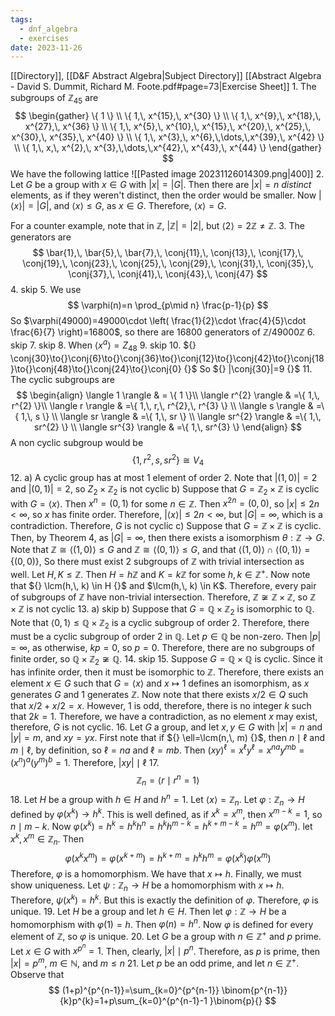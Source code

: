 ```yaml
---
tags:
  - dnf_algebra
  - exercises
date: 2023-11-26
---
```

[[Directory]], [[D&F Abstract Algebra|Subject Directory]]
[[Abstract Algebra - David S. Dummit, Richard M. Foote.pdf#page=73|Exercise Sheet]]
1. 
The subgroups of ${} \mathbb{Z}_{45} {}$ are 
$$
\begin{gather}
\{ 1 \} \\
\{ 1,\, x^{15},\, x^{30} \} \\
\{ 1,\, x^{9},\, x^{18},\, x^{27},\, x^{36} \} \\
\{ 1,\, x^{5},\, x^{10},\, x^{15},\, x^{20},\, x^{25},\, x^{30},\, x^{35},\, x^{40} \} \\
\{ 1,\, x^{3},\, x^{6},\,\dots,\,x^{39},\, x^{42} \} \\
\{ 1,\, x,\, x^{2},\, x^{3},\,\dots,\,x^{42},\, x^{43},\, x^{44} \}
\end{gather}
$$
We have the following lattice
![[Pasted image 20231126014309.png|400]]
2. 
Let $G$ be a group with ${} x \in G$ with ${} |x|=|G|$. Then there are $|x|=n$ *distinct* elements, as if they weren't distinct, then the order would be smaller. Now ${} |\langle x \rangle |=|G| {}$, and ${} \langle x \rangle \leq G$, as $x \in G.$ Therefore, ${} \langle x \rangle  {}=G$.

For a counter example, note that in $\mathbb{Z} {}$, ${} |\mathbb{Z}|=|2| {}$, but ${} \langle 2 \rangle =2\mathbb{Z}\neq \mathbb{Z} {}$.
3. 
The generators are 
$$
\bar{1},\, \bar{5},\, \bar{7},\, \conj{11},\, \conj{13},\, \conj{17},\,  \conj{19},\,  \conj{23},\, \conj{25},\, \conj{29},\, \conj{31},\, \conj{35},\, \conj{37},\, \conj{41},\, \conj{43},\, \conj{47}
$$
4. skip
5. 
We use
$$
\varphi(n)=n \prod_{p\mid n} \frac{p-1}{p}
$$
So $\varphi(49000)=49000\cdot \left( \frac{1}{2}\cdot \frac{4}{5}\cdot \frac{6}{7} \right)=16800$, so there are ${} 16800 {}$ generators of ${} \mathbb{Z} /49000\mathbb{Z}$
6. skip
7. skip
8. 
When ${} \langle x^{a} \rangle =Z_{48} {}$
9. skip
10. 
${} \conj{30}\to{}\conj{6}\to{}\conj{36}\to{}\conj{12}\to{}\conj{42}\to{}\conj{18}\to{}\conj{48}\to{}\conj{24}\to{}\conj{0} {}$
So ${} |\conj{30}|=9 {}$
11. 
The cyclic subgroups are
$$
\begin{align} 
\langle 1 \rangle  & = \{ 1 \}\\ 
\langle r^{2} \rangle  & =\{ 1,\, r^{2} \}\\
 \langle r \rangle  & =\{ 1,\, r,\, r^{2},\, r^{3} \}   \\
\langle s \rangle   & =\{ 1,\, s \} \\
\langle sr \rangle  & =\{ 1,\, sr \} \\
\langle sr^{2} \rangle  & =\{ 1,\, sr^{2} \} \\
\langle sr^{3} \rangle  & =\{ 1,\, sr^{3} \}
 \end{align}
$$
A non cyclic subgroup would be
$$
\{ 1,\, r^{2},\, s,\, sr^{2} \}\cong V_{4}
$$
12. 
a)
A cyclic group has at most $1$ element of order $2$. Note that ${} |(1,\, 0)|=2 {}$ and ${} |(0,\, 1)|=2 {}$, so ${} Z_{2} \times \mathbb{Z}_{2} {}$ is not cyclic
b)
Suppose that ${} G=\mathbb{Z}_{2} \times \mathbb{Z} {}$ is cyclic with ${} G=\langle x \rangle {}$. Then ${} x^{n}=(0,\, 1) {}$ for some ${} n \in \mathbb{Z}$. Then ${} x^{2n}=(0, 0) {}$, so $|x|\leq 2n<\infty$, so $x$ has finite order. Therefore, ${} |\langle x \rangle |\leq 2n<\infty {}$, but ${} |G|=\infty {}$, which is a contradiction. Therefore, $G$ is not cyclic
c)
Suppose that ${} G=\mathbb{Z} \times  \mathbb{Z} {}$ is cyclic. Then, by Theorem 4, as ${} |G|=\infty$, then there exists a isomorphism ${} \theta: \mathbb{Z} \to{}G {}$. Note that $\mathbb{Z}\cong \langle (1,\, 0) \rangle \leq G$ and $\mathbb{Z}\cong \langle (0,\, 1) \rangle \leq G {}$, and that ${} \langle (1,\, 0) \rangle \cap \langle (0,\, 1) \rangle =\{ (0,\, 0) \} {}$, So there must exist $2$ subgroups of $\mathbb{Z} {}$ with trivial intersection as well. Let ${} H,\,K\leq \mathbb{Z}$. Then ${} H=h\mathbb{Z} {}$ and ${} K=k\mathbb{Z}$ for some ${} h,\, k \in \mathbb{Z}^{+} {}$. Now note that ${} \lcm(h,\, k) \in H {}$ and $\lcm(h,\, k) \in K$. Therefore, every pair of subgroups of $\mathbb{Z} {}$ have non-trivial  intersection. Therefore, ${} \mathbb{Z}\not\cong \mathbb{Z} \times  \mathbb{Z}$, so ${} \mathbb{Z} \times  \mathbb{Z} {}$ is not cyclic
13. 
a) skip
b) 
Suppose that ${} G=\mathbb{Q} \times  \mathbb{Z}_{2} {}$ is isomorphic to $\mathbb{Q} {}$. Note that ${} \langle 0,\, 1 \rangle\leq \mathbb{Q} \times  \mathbb{Z}_{2}  {}$ is a cyclic subgroup of order 2. Therefore, there must be a cyclic subgroup of order $2$ in $\mathbb{Q}$. Let ${} p \in \mathbb{Q} {}$ be non-zero. Then ${} |p|=\infty {}$, as otherwise, ${} kp=0 {}$, so ${} p=0$. Therefore, there are no subgroups of finite order, so $\mathbb{Q} \times \mathbb{Z}_{2} \not\cong\mathbb{Q} {}$.
14. skip
15. 
Suppose $G=\mathbb{Q} \times  \mathbb{Q}$ is cyclic. Since it has infinite order, then it must be isomorphic to $\mathbb{Z} {}$. Therefore, there exists an element ${} x \in G {}$ such that ${} G=\langle x \rangle  {}$ and $x\mapsto 1 {}$ defines an isomorphism, as $x {}$ generates $G {}$ and $1 {}$ generates $\mathbb{Z} {}$. Now note that there exists ${} x /2\in Q {}$ such that $x / 2 +x /2=x$. However, $1 {}$ is odd, therefore, there is no integer ${} k$ such that ${} 2k=1 {}$. Therefore, we have a contradiction, as no element ${} x$ may exist, therefore, $G$ is not cyclic.
16. 
Let $G$ a group, and let ${} x,\, y \in G$ with ${} |x|=n {}$ and $|y|=m$, and ${} xy=yx {}$. First note that if ${} \ell=\lcm(n,\, m) {}$, then $n\mid \ell {}$ and $m\mid \ell {}$, by definition, so ${} \ell=na {}$ and ${} \ell=mb {}$. Then ${} (xy)^{\ell}=x^{\ell}y^{\ell}=x^{na}y^{mb}=(x^{n})^{a}(y^{m})^{b}=1 {}$. Therefore, ${} |xy| \mid \ell {}$
17. 
$${} \mathbb{Z}_{n}=\langle r \mid r^{n}=1 \rangle  {}$$
18. 
Let $H$ be a group with ${} h \in H {}$ and $h^{n}=1 {}$. Let ${} \langle x \rangle= \mathbb{Z}_{n}$. Let $\varphi:\mathbb{Z}_{n}\to{}H {}$ defined by ${} \varphi(x^{k})\to{}h^{k} {}$. This is well defined, as if ${} x^{k}=x^{m} {}$, then ${} x^{m-k}=1 {}$, so ${} n\mid m-k {}$. Now ${} \varphi(x^{k})=h^{k}=h^{k}h^{n}=h^{k}h^{m-k}=h^{k+m-k}=h^{m}=\varphi(x^{m})$. let ${} x^{k},\, x^{m} \in \mathbb{Z}_{n} {}$. Then 
$$
\varphi(x^{k}x^{m})=\varphi(x^{k+m})=h^{k+m}=h^{k}h^{m}=\varphi(x^{k})\varphi(x^{m})
$$
Therefore, $\varphi$ is a homomorphism. We have that $x\mapsto h$. Finally, we must show uniqueness. Let ${} \psi:\mathbb{Z}_{n}\to{}H {}$ be a homomorphism with $x\mapsto h$. Therefore, ${} \psi(x^{k})=h^{k}$. But this is exactly the definition of $\varphi$. Therefore, $\varphi$ is unique. 
19. 
Let $H$ be a group and let ${} h \in H$. Then let $\varphi: \mathbb{Z} \to{}H {}$ be a homomorphism with ${} \varphi(1)={}h {}$. Then $\varphi(n)=h^{n}$. Now $\varphi$ is defined for every element of $\mathbb{Z}$, so $\varphi$ is unique.
20. 
Let $G$ be a group with ${} n \in \mathbb{Z}^{+}$ and $p$ prime. Let ${} x \in G {}$ with ${} x^{p^{n}}=1 {}$. Then, clearly, ${} |x|\mid p^{n} {}$. Therefore, as $p {}$ is prime, then ${} |x|=p^{m} {}$, $m \in \mathbb{N}$, and $m\leq n$
21. 
Let $p$ be an odd prime, and let ${} n \in \mathbb{Z}^{+} {}$. Observe that
$$
(1+p)^{p^{n-1}}=\sum_{k=0}^{p^{n-1}} \binom{p^{n-1}}{k}p^{k}=1+p\sum_{k=0}^{p^{n-1}-1 }\binom{p}{} 
$$